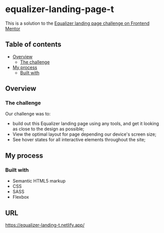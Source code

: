 # equalizer-landing-page-t
This is a solution to the [Equalizer landing page challenge on Frontend Mentor](https://www.frontendmentor.io/challenges/equalizer-landing-page-7VJ4gp3DE)

## Table of contents

- [Overview](#overview)
  - [The challenge](#the-challenge)
- [My process](#my-process)
  - [Built with](#built-with)

## Overview

### The challenge

Our challenge was to:
- build out this Equalizer landing page using any tools, and get it looking as close to the design as possible;
- View the optimal layout for page depending our device's screen size;
- See hover states for all interactive elements throughout the site;



## My process

### Built with

- Semantic HTML5 markup
- CSS
- SASS
- Flexbox

## URL
https://equalizer-landing-t.netlify.app/
